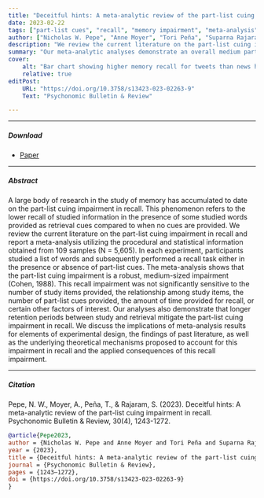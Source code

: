 ```yaml
---
title: "Deceitful hints: A meta-analytic review of the part-list cuing impairment in recall" 
date: 2023-02-22
tags: ["part-list cues", "recall", "memory impairment", "meta-analysis"]
author: ["Nicholas W. Pepe", "Anne Moyer", "Tori Peña", "Suparna Rajaram"]
description: "We review the current literature on the part-list cuing impairment in recall and report a meta-analysis utilizing the procedural and statistical information obtained from 109 samples (N = 5,605). In each experiment, participants studied a list of words and subsequently performed a recall task either in the presence or absence of part-list cues." 
summary: "Our meta-analytic analyses demonstrate an overall medium part-list cuing impairment effect. Moreover, we saw that longer retention periods between study and retrieval mitigate the part-list cuing impairment in recall. We discuss the implications of meta-analysis results for elements of experimental design, the findings of past literature, as well as the underlying theoretical mechanisms proposed to account for this impairment in recall and the applied consequences of this recall impairment."
cover:
    alt: "Bar chart showing higher memory recall for tweets than news headlines"
    relative: true
editPost:
    URL: "https://doi.org/10.3758/s13423-023-02263-9"
    Text: "Psychonomic Bulletin & Review"

---
```


---

##### Download

+ [Paper](Pepe-et-al.-2023.pdf)

---

##### Abstract

A large body of research in the study of memory has accumulated to date on the part-list cuing impairment in recall. This phenomenon refers to the lower recall of studied information in the presence of some studied words provided as retrieval cues compared to when no cues are provided. We review the current literature on the part-list cuing impairment in recall and report a meta-analysis utilizing the procedural and statistical information obtained from 109 samples (N = 5,605). In each experiment, participants studied a list of words and subsequently performed a recall task either in the presence or absence of part-list cues. The meta-analysis shows that the part-list cuing impairment is a robust, medium-sized impairment (Cohen, 1988). This recall impairment was not significantly sensitive to the number of study items provided, the relationship among study items, the number of part-list cues provided, the amount of time provided for recall, or certain other factors of interest. Our analyses also demonstrate that longer retention periods between study and retrieval mitigate the part-list cuing impairment in recall. We discuss the implications of meta-analysis results for elements of experimental design, the findings of past literature, as well as the underlying theoretical mechanisms proposed to account for this impairment in recall and the applied
consequences of this recall impairment.

---

##### Citation

Pepe, N. W., Moyer, A., Peña, T., & Rajaram, S. (2023). Deceitful hints: A meta-analytic review of the part-list cuing impairment in recall. Psychonomic Bulletin & Review, 30(4), 1243-1272.

```BibTeX
@article{Pepe2023,
author = {Nicholas W. Pepe and Anne Moyer and Tori Peña and Suparna Rajaram},
year = {2023},
title = {Deceitful hints: A meta-analytic review of the part-list cuing impairment in recall},
journal = {Psychonomic Bulletin & Review},
pages = {1243–1272},
doi = {https://doi.org/10.3758/s13423-023-02263-9}
}